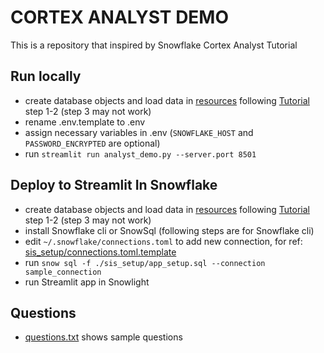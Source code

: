 # CORTEX ANALYST DEMO

This is a repository that inspired by Snowflake Cortex Analyst Tutorial

## Run locally

- create database objects and load data in [resources](./resources/) following [Tutorial](https://docs.snowflake.com/en/user-guide/snowflake-cortex/cortex-analyst/tutorials/tutorial-1#introduction) step 1-2 (step 3 may not work)
- rename .env.template to .env
- assign necessary variables in .env 
  (`SNOWFLAKE_HOST` and `PASSWORD_ENCRYPTED` are optional)
- run `streamlit run analyst_demo.py --server.port 8501`

## Deploy to Streamlit In Snowflake

- create database objects and load data in [resources](./resources/) following [Tutorial](https://docs.snowflake.com/en/user-guide/snowflake-cortex/cortex-analyst/tutorials/tutorial-1#introduction) step 1-2 (step 3 may not work)
- install Snowflake cli or SnowSql (following steps are for Snowflake cli)
- edit `~/.snowflake/connections.toml` to add new connection, for ref: [sis_setup/connections.toml.template](./sis_setup/connections.toml.template)
- run `snow sql -f ./sis_setup/app_setup.sql --connection sample_connection`
- run Streamlit app in Snowlight

## Questions

- [questions.txt](./questions.txt) shows sample questions